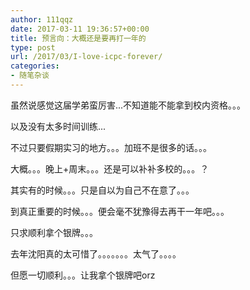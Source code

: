 ```yaml
---
author: 111qqz
date: 2017-03-11 19:36:57+00:00
title: 预言向：大概还是要再打一年的
type: post
url: /2017/03/I-love-icpc-forever/
categories:
- 随笔杂谈
---
```


虽然说感觉这届学弟蛮厉害...不知道能不能拿到校内资格。。。

以及没有太多时间训练...

不过只要假期实习的地方。。。加班不是很多的话。。。

大概。。。晚上+周末。。。还是可以补补多校的。。。？

其实有的时候。。。只是自以为自己不在意了。。。

到真正重要的时候。。。便会毫不犹豫得去再干一年吧。。。

只求顺利拿个银牌。。。

去年沈阳真的太可惜了。。。。。。。太气了。。。。

但愿一切顺利。。。让我拿个银牌吧orz


